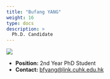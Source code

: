 ```yaml
---
title: "Bufang YANG"
weight: 16
type: docs
description: >
  Ph.D. Candidate
---
```


<div class="member-photo-frame wk-desk-4 wk-ipadp-4 wk-mobile-12 wk-tab-12">
    <div class=".member-photo-image">
     <img src="/images/members/YANG-Bufang.jpg">
    </div>
</div>

 - **Position:** 2nd Year PhD Student
 - **Contact:** [bfyang@link.cuhk.edu.hk](bfyang@link.cuhk.edu.hk)